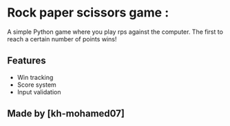 # Rock paper scissors game :
A simple Python game where you play rps against the computer. The first to reach a certain number of points wins!
## Features
- Win tracking
- Score system
- Input validation

## Made by [kh-mohamed07]
